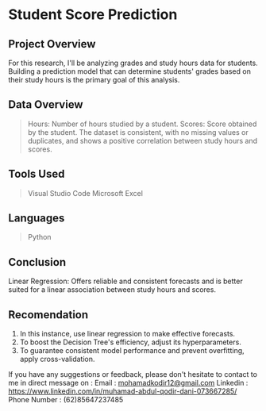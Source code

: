 # Student Score Prediction
## Project Overview
For this research, I'll be analyzing grades and study hours data for students. Building a prediction model that can determine students' grades based on their study hours is the primary goal of this analysis.
## Data Overview
> Hours: Number of hours studied by a student.
> Scores: Score obtained by the student. The dataset is consistent, with no missing values or duplicates, and shows a positive correlation between study hours and scores.
## Tools Used
> Visual Studio Code
> Microsoft Excel
## Languages
> Python
## Conclusion
Linear Regression: Offers reliable and consistent forecasts and is better suited for a linear association between study hours and scores.
## Recomendation
1. In this instance, use linear regression to make effective forecasts.
2. To boost the Decision Tree's efficiency, adjust its hyperparameters.
3. To guarantee consistent model performance and prevent overfitting, apply cross-validation.

If you have any suggestions or feedback, please don't hesitate to contact to me in direct message on :
Email : mohamadkodir12@gmail.com
Linkedin : https://www.linkedin.com/in/muhamad-abdul-qodir-dani-073667285/
Phone Number : (62)85647237485
